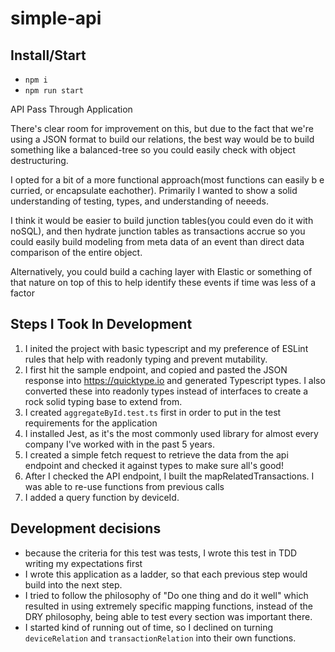 # simple-api

## Install/Start

- `npm i`
- `npm run start`

API Pass Through Application

There's clear room for improvement on this, but due to the fact that we're using a JSON format to build our relations, the best way would be to build something like a balanced-tree so you could easily check with object destructuring.

I opted for a bit of a more functional approach(most functions can easily b e curried, or encapsulate eachother).  Primarily I wanted to show a solid understanding of testing, types, and understanding of neeeds.

I think it would be easier to build junction tables(you could even do it with noSQL), and then hydrate junction tables as transactions accrue so you could easily build modeling from meta data of an event than direct data comparison of the entire object.

Alternatively, you could build a caching layer with Elastic or something of that nature on top of this to help identify these events if time was less of a factor


## Steps I Took In Development

1. I inited the project with basic typescript and my preference of ESLint rules that help with readonly typing and prevent mutability.
2. I first hit the sample endpoint, and copied and pasted the JSON response into https://quicktype.io and generated Typescript types.  I also converted these into readonly types instead of interfaces to create a rock solid typing base to extend from.
3. I created `aggregateById.test.ts` first in order to put in the test requirements for the application
4. I installed Jest, as it's the most commonly used library for almost every company I've worked with in the past 5 years.
5. I created a simple fetch request to retrieve the data from the api endpoint and checked it against types to make sure all's good!
6. After I checked the API endpoint, I built the mapRelatedTransactions.  I was able to re-use functions from previous calls
7. I added a query function by deviceId.

## Development decisions

- because the criteria for this test was tests, I wrote this test in TDD writing my expectations first
- I wrote this application as a ladder, so that each previous step would build into the next step.
- I tried to follow the philosophy of "Do one thing and do it well" which resulted in using extremely specific mapping functions, instead of the DRY philosophy, being able to test every section was important there.
- I started kind of running out of time, so I declined on turning `deviceRelation` and `transactionRelation` into their own functions.


